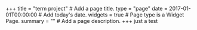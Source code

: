 +++
title = "term project"  # Add a page title.
type = "page"
date = 2017-01-01T00:00:00  # Add today's date.
widgets = true  # Page type is a Widget Page.
summary = ""  # Add a page description.
+++
just a test
